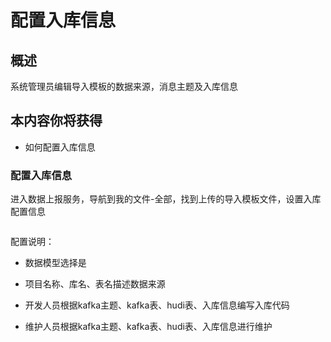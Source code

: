 # 配置入库信息

## 概述 

系统管理员编辑导入模板的数据来源，消息主题及入库信息

## 本内容你将获得

- 如何配置入库信息

### 配置入库信息

进入数据上报服务，导航到我的文件-全部，找到上传的导入模板文件，设置入库配置信息

<img :src="$withBase('/operation/data_hudi_05.png')">

配置说明：

- 数据模型选择是

- 项目名称、库名、表名描述数据来源

- 开发人员根据kafka主题、kafka表、hudi表、入库信息编写入库代码
- 维护人员根据kafka主题、kafka表、hudi表、入库信息进行维护

